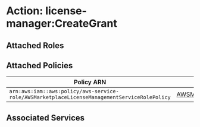 # Action: license-manager:CreateGrant

## Attached Roles

## Attached Policies

| Policy ARN | Policy Name |
|------------|-------------|
| `arn:aws:iam::aws:policy/aws-service-role/AWSMarketplaceLicenseManagementServiceRolePolicy` | [AWSMarketplaceLicenseManagementServiceRolePolicy](../policies.md#awsmarketplacelicensemanagementservicerolepolicy) |

## Associated Services

